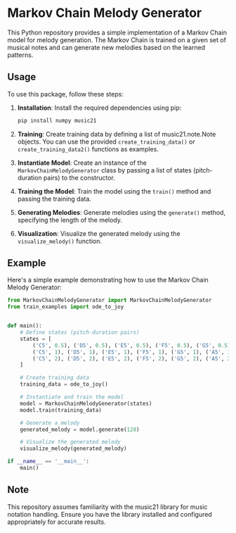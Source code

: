 # Markov Chain Melody Generator

This Python repository provides a simple implementation of a Markov Chain model for melody generation. The Markov Chain is trained on a given set of musical notes and can generate new melodies based on the learned patterns.

## Usage

To use this package, follow these steps:

1. **Installation**: Install the required dependencies using pip:

    ```bash
    pip install numpy music21
    ```

2. **Training**: Create training data by defining a list of music21.note.Note objects. You can use the provided `create_training_data()` or `create_training_data2()` functions as examples.

3. **Instantiate Model**: Create an instance of the `MarkovChainMelodyGenerator` class by passing a list of states (pitch-duration pairs) to the constructor.

4. **Training the Model**: Train the model using the `train()` method and passing the training data.

5. **Generating Melodies**: Generate melodies using the `generate()` method, specifying the length of the melody.

6. **Visualization**: Visualize the generated melody using the `visualize_melody()` function.

## Example

Here's a simple example demonstrating how to use the Markov Chain Melody Generator:

```python
from MarkovChainMelodyGenerator import MarkovChainMelodyGenerator
from train_examples import ode_to_joy


def main():
    # Define states (pitch-duration pairs)
    states = [
        ('C5', 0.5), ('D5', 0.5), ('E5', 0.5), ('F5', 0.5), ('G5', 0.5), ('A5', 0.5), ('B5', 0.5),
        ('C5', 1), ('D5', 1), ('E5', 1), ('F5', 1), ('G5', 1), ('A5', 1), ('B5', 1),
        ('C5', 2), ('D5', 2), ('E5', 2), ('F5', 2), ('G5', 2), ('A5', 2), ('B5', 2),
    ]

    # Create training data
    training_data = ode_to_joy()

    # Instantiate and train the model
    model = MarkovChainMelodyGenerator(states)
    model.train(training_data)

    # Generate a melody
    generated_melody = model.generate(128)

    # Visualize the generated melody
    visualize_melody(generated_melody)

if __name__ == '__main__':
    main()
```

## Note

This repository assumes familiarity with the music21 library for music notation handling. Ensure you have the library installed and configured appropriately for accurate results.